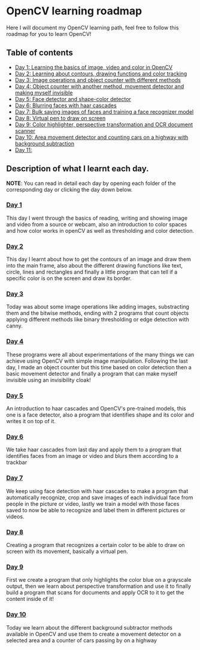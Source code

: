 # OpenCV learning roadmap

Here I will document my OpenCV learning path, feel free to follow this roadmap for you to learn OpenCV! 

## Table of contents
* [Day 1: Learning the basics of image, video and color in OpenCV](#Day-1)
* [Day 2: Learning about contours, drawing functions and color tracking](#Day-2)
* [Day 3: Image operations and object counter with different methods](#Day-3)
* [Day 4: Object counter with another method, movement detector and making myself invisible](#Day-4)
* [Day 5: Face detector and shape-color detector](#Day-5)
* [Day 6: Blurring faces with haar cascades](#Day-6)
* [Day 7: Bulk saving images of faces and training a face recognizer model](#Day-7)
* [Day 8: Virtual pen to draw on screen](#Day-8)
* [Day 9: Color highlighter, perspective transformation and OCR document scanner](#Day-9)
* [Day 10: Area movement detector and counting cars on a highway with background subtraction](#Day-10)
* [Day 11: ](#Day-11)

## Description of what I learnt each day.

**NOTE**: You can read in detail each day by opening each folder of the corresponding day or clicking the day down below. 

### [Day 1](day01)

This day I went through the basics of reading, writing and showing image and video from a source or webcam, also an introduction to color spaces and how color works in openCV as well as thresholding and color detection.

### [Day 2](day02)

This day I learnt about how to get the contours of an image and draw them into the main frame, also about the different drawing functions like text, circle, lines and rectangles and finally a little program that can tell if a specific color is on the screen and draw its border.

### [Day 3](day03)

Today was about some image operations like adding images, substracting them and the bitwise methods, ending with 2 programs that count objects applying different methods like binary thresholding or edge detection with canny.

### [Day 4](day04)

These programs were all about experimentations of the many things we can achieve using OpenCV with simple image manipulation. Following the last day, I made an object counter but this time based on color detection then a basic movement detector and finally a program that can make myself invisible using an invisibility cloak!


### [Day 5](day05)

An introduction to haar cascades and OpenCV's pre-trained models, this one is a face detector, also a program that identifies shape and its color and writes it on top of it.

### [Day 6](day06)

We take haar cascades from last day and apply them to a program that identifies faces from an image or video and blurs them according to a trackbar 

### [Day 7](day07)

We keep using face detection with haar cascades to make a program that automatically recognize, crop and save images of each individual face from people in the picture or video, lastly we train a model with those faces saved to now be able to recognize and label them in different pictures or videos.


### [Day 8](day08)

Creating a program that recognizes a certain color to be able to draw on screen with its movement, basically a virtual pen.

### [Day 9](day09)

First we create a program that only highlights the color blue on a grayscale output, then we learn about perspective transformation and use it to finally build a program that scans for documents and apply OCR to it to get the content inside of it!

### [Day 10](day10)

Today we learn about the different background subtractor methods available in OpenCV and use them to create a movement detector on a selected area and a counter of cars passing by on a highway
